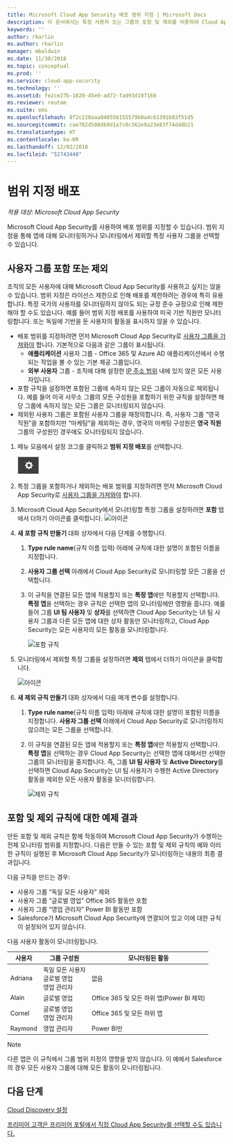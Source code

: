 ```yaml
---
title: Microsoft Cloud App Security 배포 범위 지정 | Microsoft Docs
description: 이 문서에서는 특정 사용자 또는 그룹의 포함 및 제외를 비롯하여 Cloud App Security 배포 범위를 지원하는 방법에 대한 정보를 제공합니다.
keywords: ''
author: rkarlin
ms.author: rkarlin
manager: mbaldwin
ms.date: 11/30/2018
ms.topic: conceptual
ms.prod: ''
ms.service: cloud-app-security
ms.technology: ''
ms.assetid: fe2ce27b-1020-45e9-ad72-fad93d197169
ms.reviewer: reutam
ms.suite: ems
ms.openlocfilehash: 8f2c228aaa048556155579b0a4c61391b83f51d5
ms.sourcegitcommit: cae782d508db9d1a7c0c362e9a23e83f74d48b21
ms.translationtype: HT
ms.contentlocale: ko-KR
ms.lasthandoff: 12/02/2018
ms.locfileid: "52743440"
---
```

# 범위 지정 배포 <a name="scoped-deployment"></a> 

*적용 대상: Microsoft Cloud App Security*

Microsoft Cloud App Security를 사용하여 배포 범위를 지정할 수 있습니다. 범위 지정을 통해 앱에 대해 모니터링하거나 모니터링에서 제외할 특정 사용자 그룹을 선택할 수 있습니다.

## <a name="include-or-exclude-user-groups"></a>사용자 그룹 포함 또는 제외

조직의 모든 사용자에 대해 Microsoft Cloud App Security를 사용하고 싶지는 않을 수 있습니다. 범위 지정은 라이선스 제한으로 인해 배포를 제한하려는 경우에 특히 유용합니다. 특정 국가의 사용자를 모니터링하지 않아도 되는 규정 준수 규정으로 인해 제한해야 할 수도 있습니다. 예를 들어 범위 지정 배포를 사용하여 미국 기반 직원만 모니터링합니다. 또는 독일에 기반을 둔 사용자의 활동을 표시하지 않을 수 있습니다.

- 배포 범위를 지정하려면 먼저 Microsoft Cloud App Security로 [사용자 그룹을 가져와야](user-groups.md) 합니다. 기본적으로 다음과 같은 그룹이 표시됩니다.
    - **애플리케이션** 사용자 그룹 - Office 365 및 Azure AD 애플리케이션에서 수행되는 작업을 볼 수 있는 기본 제공 그룹입니다.
    - **외부 사용자** 그룹 - 조직에 대해 설정한 [IP 주소 범위](ip-tags.md) 내에 있지 않은 모든 사용자입니다.
- 포함 규칙을 설정하면 포함된 그룹에 속하지 않는 모든 그룹이 자동으로 제외됩니다. 예를 들어 미국 사무소 그룹의 모든 구성원을 포함하기 위한 규칙을 설정하면 해당 그룹에 속하지 않는 모든 그룹은 모니터링되지 않습니다.
- 제외된 사용자 그룹은 포함된 사용자 그룹을 재정의합니다. 즉, 사용자 그룹 “영국 직원”을 포함하지만 “마케팅”을 제외하는 경우, 영국의 마케팅 구성원은 **영국 직원** 그룹의 구성원인 경우에도 모니터링되지 않습니다.

1. 메뉴 모음에서 설정 코그를 클릭하고 **범위 지정 배포**를 선택합니다.  

    ![설정 아이콘](./media/settings-icon.png "설정 아이콘")

2. 특정 그룹을 포함하거나 제외하는 배포 범위를 지정하려면 먼저 Microsoft Cloud App Security로 [사용자 그룹을 가져와야](user-groups.md) 합니다. 

3. Microsoft Cloud App Security에서 모니터링할 특정 그룹을 설정하려면 **포함** 탭에서 더하기 아이콘를 클릭합니다. 
    ![아이콘](./media/plus-icon.png)

4. **새 포함 규칙 만들기** 대화 상자에서 다음 단계를 수행합니다.

    1. **Type rule name**(규칙 이름 입력) 아래에 규칙에 대한 설명이 포함된 이름을 지정합니다.
    2. **사용자 그룹 선택** 아래에서 Cloud App Security로 모니터링할 모든 그룹을 선택합니다.
    3. 이 규칙을 연결된 모든 앱에 적용할지 또는 **특정 앱**에만 적용할지 선택합니다. **특정 앱**을 선택하는 경우 규칙은 선택한 앱의 모니터링에만 영향을 줍니다. 예를 들어 그룹 **UI 팀 사용자** 및 **상자**를 선택하면 Cloud App Security는 UI 팀 사용자 그룹과 다른 모든 앱에 대한 상자 활동만 모니터링하고, Cloud App Security는 모든 사용자의 모든 활동을 모니터링합니다.
     
        ![포함 규칙](./media/include-rule.png)

5. 모니터링에서 제외할 특정 그룹을 설정하려면 **제외** 탭에서 더하기 아이콘을 클릭합니다. 
    
   ![아이콘](./media/plus-icon.png)

6. **새 제외 규칙 만들기** 대화 상자에서 다음 매개 변수를 설정합니다.

    1. **Type rule name**(규칙 이름 입력) 아래에 규칙에 대한 설명이 포함된 이름을 지정합니다.
    **사용자 그룹 선택** 아래에서 Cloud App Security로 모니터링하지 않으려는 모든 그룹을 선택합니다.
    2. 이 규칙을 연결된 모든 앱에 적용할지 또는 **특정 앱**에만 적용할지 선택합니다. **특정 앱**을 선택하는 경우 Cloud App Security는 선택한 앱에 대해서만 선택한 그룹의 모니터링을 중지합니다. 즉, 그룹 **UI 팀 사용자** 및 **Active Directory**를 선택하면 Cloud App Security는 UI 팀 사용자가 수행한 Active Directory 활동을 제외한 모든 사용자 활동을 모니터링합니다.
    
       ![제외 규칙](./media/exclude-rule.png)

## <a name="example-results-for-include-and-exclude-rules"></a>포함 및 제외 규칙에 대한 예제 결과

만든 포함 및 제외 규칙은 함께 작동하여 Microsoft Cloud App Security가 수행하는 전체 모니터링 범위를 지정합니다. 다음은 만들 수 있는 포함 및 제외 규칙의 예와 이러한 규칙이 실행된 후 Microsoft Cloud App Security가 모니터링하는 내용의 최종 결과입니다.

다음 규칙을 만드는 경우:

- 사용자 그룹 “독일 모든 사용자” 제외
- 사용자 그룹 “글로벌 영업” Office 365 활동만 포함
- 사용자 그룹 “영업 관리자” Power BI 활동만 포함
- Salesforce가 Microsoft Cloud App Security에 연결되어 있고 이에 대한 규칙이 설정되어 있지 않습니다.

다음 사용자 활동이 모니터링됩니다.

|사용자|그룹 구성원|모니터링된 활동|
|----|----|----|
|Adriana|독일 모든 사용자<br>글로벌 영업<br>영업 관리자|없음|
|Alain|글로벌 영업|Office 365 및 모든 하위 앱(Power BI 제외)|
|Cornel|글로벌 영업<br>영업 관리자|Office 365 및 모든 하위 앱|
|Raymond|영업 관리자|Power BI만|

> [!NOTE] 
> 다른 앱은 이 규칙에서 그룹 범위 지정의 영향을 받지 않습니다.
> 이 예에서 Salesforce의 경우 모든 사용자 그룹에 대해 모든 활동이 모니터링됩니다.

## <a name="next-steps"></a>다음 단계  
[Cloud Discovery 설정](set-up-cloud-discovery.md)   

[프리미어 고객은 프리미어 포털에서 직접 Cloud App Security를 선택할 수도 있습니다.](https://premier.microsoft.com/)  
  
  
